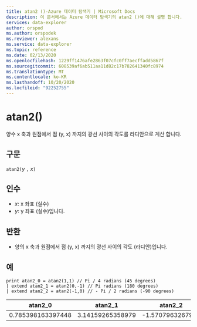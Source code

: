 ```yaml
---
title: atan2 ()-Azure 데이터 탐색기 | Microsoft Docs
description: 이 문서에서는 Azure 데이터 탐색기의 atan2 ()에 대해 설명 합니다.
services: data-explorer
author: orspod
ms.author: orspodek
ms.reviewer: alexans
ms.service: data-explorer
ms.topic: reference
ms.date: 02/13/2020
ms.openlocfilehash: 1229ff1476afe2863f07cfc0ff7aecffadd5867f
ms.sourcegitcommit: 608539af6ab511aa11d82c17b782641340fc8974
ms.translationtype: MT
ms.contentlocale: ko-KR
ms.lasthandoff: 10/20/2020
ms.locfileid: "92252755"
---
```

# <a name="atan2"></a>atan2()

양수 x 축과 원점에서 점 (y, x) 까지의 광선 사이의 각도를 라디안으로 계산 합니다.

## <a name="syntax"></a>구문

`atan2(`*y* `,` *x*`)`

## <a name="arguments"></a>인수

* *x*: x 좌표 (실수)
* *y*: y 좌표 (실수)입니다.

## <a name="returns"></a>반환

* 양의 x 축과 원점에서 점 (y, x) 까지의 광선 사이의 각도 (라디안)입니다.

## <a name="examples"></a>예

```kusto
print atan2_0 = atan2(1,1) // Pi / 4 radians (45 degrees)
| extend atan2_1 = atan2(0,-1) // Pi radians (180 degrees)
| extend atan2_2 = atan2(-1,0) // - Pi / 2 radians (-90 degrees)
```

|atan2_0|atan2_1|atan2_2|
|---|---|---|
|0.785398163397448|3.14159265358979|-1.5707963267949|